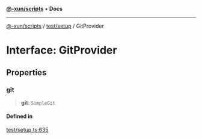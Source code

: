 [**@-xun/scripts**](../../../README.md) • **Docs**

***

[@-xun/scripts](../../../README.md) / [test/setup](../README.md) / GitProvider

# Interface: GitProvider

## Properties

### git

> **git**: `SimpleGit`

#### Defined in

[test/setup.ts:635](https://github.com/Xunnamius/xscripts/blob/98c638c52caf3664112e7ea66eccd36ad205df77/test/setup.ts#L635)
